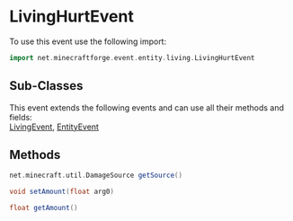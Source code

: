 # LivingHurtEvent

To use this event use the following import:
```groovy
import net.minecraftforge.event.entity.living.LivingHurtEvent
```

## Sub-Classes
This event extends the following events and can use all their methods and fields: <br>
[LivingEvent](living_event/living_event.md), [EntityEvent](entity_event/entity_event.md)

## Methods
```groovy
net.minecraft.util.DamageSource getSource()
```

```groovy
void setAmount(float arg0)
```

```groovy
float getAmount()
```
